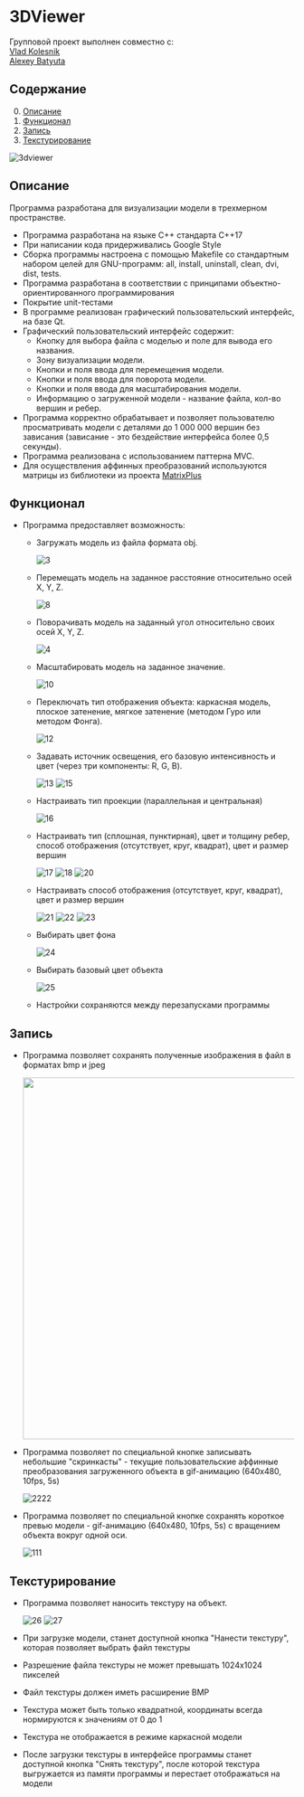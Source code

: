 # 3DViewer 

Групповой проект выполнен совместно с: \
  [Vlad Kolesnik](https://github.com/VAKoleso) \
  [Alexey Batyuta](https://github.com/tszechwa)

## Содержание

0. [Описание](#описание)
1. [Функционал](#функционал)
2. [Запись](#запись)
3. [Текстурирование](#текстурирование)


![3dviewer](misc/images/3DViewer.png)

## Описание
Программа разработана для визуализации модели в трехмерном пространстве.

- Программа разработана на языке C++ стандарта C++17
- При написании кода придерживались Google Style
- Сборка программы настроена с помощью Makefile со стандартным набором целей для GNU-программ: all, install, uninstall, clean, dvi, dist, tests.
- Программа разработана в соответствии с принципами объектно-ориентированного программирования
- Покрытие unit-тестами
- В программе реализован графический пользовательский интерфейс, на базе Qt.
- Графический пользовательский интерфейс содержит:
    - Кнопку для выбора файла с моделью и поле для вывода его названия.
    - Зону визуализации модели.
    - Кнопки и поля ввода для перемещения модели.
    - Кнопки и поля ввода для поворота модели.
    - Кнопки и поля ввода для масштабирования модели.
    - Информацию о загруженной модели - название файла, кол-во вершин и ребер.
- Программа корректно обрабатывает и позволяет пользователю просматривать модели с деталями до 1 000 000 вершин без зависания (зависание - это бездействие интерфейса более 0,5 секунды).
- Программа реализована с использованием паттерна MVC.
- Для осуществления аффинных преобразований используются матрицы из библиотеки из проекта [MatrixPlus](https://github.com/VAKoleso/MatrixPlus)

## Функционал
- Программа предоставляет возможность:
    - Загружать модель из файла формата obj.

        ![3](misc/gifs/3.gif)

    - Перемещать модель на заданное расстояние относительно осей X, Y, Z.

        ![8](misc/gifs/8.gif)
    

    - Поворачивать модель на заданный угол относительно своих осей X, Y, Z.

        ![4](misc/gifs/4.gif)

    - Масштабировать модель на заданное значение.

        ![10](misc/gifs/10.gif)

    - Переключать тип отображения объекта: каркасная модель, плоское затенение, мягкое затенение (методом Гуро или методом Фонга).

        ![12](misc/gifs/12.gif)

    - Задавать источник освещения, его базовую интенсивность и цвет (через три компоненты: R, G, B).

        ![13](misc/gifs/13.gif)
        ![15](misc/gifs/15.gif)

    - Настраивать тип проекции (параллельная и центральная)

        ![16](misc/gifs/16.gif)

    - Настраивать тип (сплошная, пунктирная), цвет и толщину ребер, способ отображения (отсутствует, круг, квадрат), цвет и размер вершин

        ![17](misc/gifs/17.gif) ![18](misc/gifs/18.gif) ![20](misc/gifs/20.gif)

    - Настраивать способ отображения (отсутствует, круг, квадрат), цвет и размер вершин

        ![21](misc/gifs/21.gif) ![22](misc/gifs/22.gif) ![23](misc/gifs/23.gif)

    - Выбирать цвет фона

        ![24](misc/gifs/24.gif)

    - Выбирать базовый цвет объекта

        ![25](misc/gifs/25.gif)

    - Настройки сохраняются между перезапусками программы

## Запись

- Программа позволяет сохранять полученные изображения в файл в форматах bmp и jpeg

    <img src="misc/images/1111.bmp" width="640">

- Программа позволяет по специальной кнопке записывать небольшие "скринкасты" - текущие пользовательские аффинные преобразования загруженного объекта в gif-анимацию (640x480, 10fps, 5s)

    ![2222](misc/gifs/2222.gif)

- Программа позволяет по специальной кнопке сохранять короткое превью модели - gif-анимацию (640x480, 10fps, 5s) с вращением объекта вокруг одной оси.

    ![111](misc/gifs/111.gif)

## Текстурирование

- Программа позволяет наносить текстуру на объект.

    ![26](misc/gifs/26.gif)
    ![27](misc/gifs/27.gif)

- При загрузке модели, станет доступной кнопка "Нанести текстуру", которая позволяет выбрать файл текстуры
- Разрешение файла текстуры не может превышать 1024x1024 пикселей
- Файл текстуры должен иметь расширение BMP
- Текстура может быть только квадратной, координаты всегда нормируются к значениям от 0 до 1
- Текстура не отображается в режиме каркасной модели
- После загрузки текстуры в интерфейсе программы станет доступной кнопка "Снять текстуру", после которой текстура выгружается из памяти программы и перестает отображаться на модели
